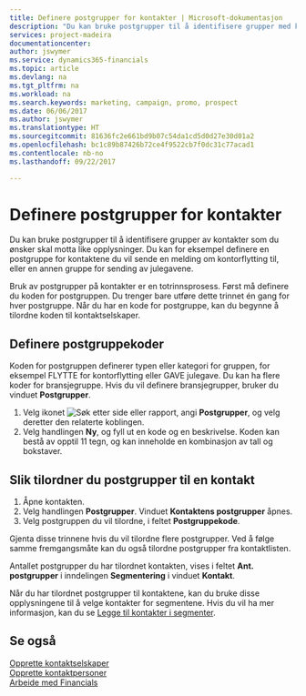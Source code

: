 ```yaml
---
title: Definere postgrupper for kontakter | Microsoft-dokumentasjon
description: "Du kan bruke postgrupper til å identifisere grupper med kontakter du vil skal motta samme informasjon, for eksempel for en markedsføringskampanje."
services: project-madeira
documentationcenter: 
author: jswymer
ms.service: dynamics365-financials
ms.topic: article
ms.devlang: na
ms.tgt_pltfrm: na
ms.workload: na
ms.search.keywords: marketing, campaign, promo, prospect
ms.date: 06/06/2017
ms.author: jswymer
ms.translationtype: HT
ms.sourcegitcommit: 81636fc2e661bd9b07c54da1cd5d0d27e30d01a2
ms.openlocfilehash: bc1c89b87426b72ce4f9522cb7f0dc31c77acad1
ms.contentlocale: nb-no
ms.lasthandoff: 09/22/2017

---
```

# <a name="how-to-set-up-mailing-groups-for-contacts"></a>Definere postgrupper for kontakter
Du kan bruke postgrupper til å identifisere grupper av kontakter som du ønsker skal motta like opplysninger. Du kan for eksempel definere en postgruppe for kontaktene du vil sende en melding om kontorflytting til, eller en annen gruppe for sending av julegavene.

Bruk av postgrupper på kontakter er en totrinnsprosess. Først må definere du koden for postgruppen. Du trenger bare utføre dette trinnet én gang for hver postgruppe. Når du har en kode for postgruppe, kan du begynne å tilordne koden til kontaktselskaper.

## <a name="to-define-mailing-group-codes"></a>Definere postgruppekoder
Koden for postgruppen definerer typen eller kategori for gruppen, for eksempel FLYTTE for kontorflytting eller GAVE julegave. Du kan ha flere koder for bransjegruppe. Hvis du vil definere bransjegrupper, bruker du vinduet **Postgrupper**.

1. Velg ikonet ![Søk etter side eller rapport](media/ui-search/search_small.png "Ikonet Søk etter side eller rapport"), angi **Postgrupper**, og velg deretter den relaterte koblingen.
2. Velg handlingen **Ny**, og fyll ut en kode og en beskrivelse. Koden kan bestå av opptil 11 tegn, og kan inneholde en kombinasjon av tall og bokstaver.

## <a name="AssignMailGroupContact"></a> Slik tilordner du postgrupper til en kontakt
1. Åpne kontakten.
2. Velg handlingen **Postgrupper**. Vinduet **Kontaktens postgrupper** åpnes.
3. Velg postgruppen du vil tilordne, i feltet **Postgruppekode**.

Gjenta disse trinnene hvis du vil tilordne flere postgrupper. Ved å følge samme fremgangsmåte kan du også tilordne postgrupper fra kontaktlisten.

Antallet postgrupper du har tilordnet kontakten, vises i feltet **Ant. postgrupper** i inndelingen **Segmentering** i vinduet **Kontakt**.

Når du har tilordnet postgrupper til kontaktene, kan du bruke disse opplysningene til å velge kontakter for segmentene. Hvis du vil ha mer informasjon, kan du se [Legge til kontakter i segmenter](marketing-add-contact-segment.md).

## <a name="see-also"></a>Se også
[Opprette kontaktselskaper](marketing-create-contact-companies.md)  
[Opprette kontaktpersoner](marketing-create-contact-persons.md)  
[Arbeide med Financials](ui-work-product.md)

